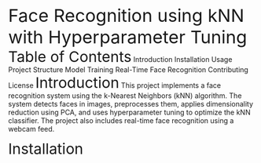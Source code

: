 <span style="font-size: 36px;">Face Recognition using kNN with Hyperparameter Tuning</span>
<span style="font-size: 30px;">Table of Contents</span>
Introduction
Installation
Usage
Project Structure
Model Training
Real-Time Face Recognition
Contributing
License
<span style="font-size: 30px;">Introduction</span>
This project implements a face recognition system using the k-Nearest Neighbors (kNN) algorithm. The system detects faces in images, preprocesses them, applies dimensionality reduction using PCA, and uses hyperparameter tuning to optimize the kNN classifier. The project also includes real-time face recognition using a webcam feed.

<span style="font-size: 30px;">Installation</span>


